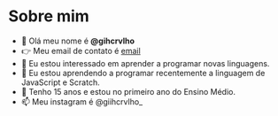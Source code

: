  # Sobre mim
- 👋 Olá meu nome é **@gihcrvlho**
- 👉 Meu email de contato é [email](giovanacarvalho1204@gmail.com.br)
- 👀 Eu estou interessado em aprender a programar novas linguagens.
- 🌱 Eu estou aprendendo a programar recentemente a linguagem de JavaScript e Scratch.
- 💞️ Tenho 15 anos e estou no primeiro ano do Ensino Médio.
- 📫 Meu instagram é @giihcrvlho_
